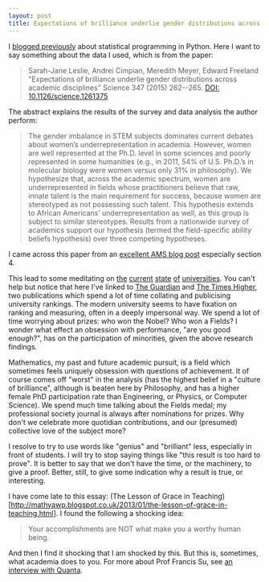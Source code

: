 ```yaml
---
layout: post
title: Expectations of brilliance underlie gender distributions across academic disciplines
---
```


I [blogged previously](2018-01-20-ProbProgrammingPython.md) about statistical programming in Python.  Here I want to say something about the data I used, which is from the paper:

  > Sarah-Jane Leslie, Andrei Cimpian, Meredith Meyer, Edward Freeland "Expectations of brilliance underlie gender distributions across academic disciplines"  Science 347 (2015) 262--265.  [DOI: 10.1126/science.1261375](http://science.sciencemag.org/content/347/6219/262)

The abstract explains the results of the survey and data analysis the author perform:

<!--more-->

> The gender imbalance in STEM subjects dominates current debates about women’s underrepresentation in academia. However, women are well represented at the Ph.D. level in some sciences and poorly represented in some humanities (e.g., in 2011, 54% of U.S. Ph.D.’s in molecular biology were women versus only 31% in philosophy). We hypothesize that, across the academic spectrum, women are underrepresented in fields whose practitioners believe that raw, innate talent is the main requirement for success, because women are stereotyped as not possessing such talent. This hypothesis extends to African Americans’ underrepresentation as well, as this group is subject to similar stereotypes. Results from a nationwide survey of academics support our hypothesis (termed the field-specific ability beliefs hypothesis) over three competing hypotheses.

I came across this paper from an [excellent AMS blog post](https://blogs.ams.org/matheducation/2018/01/08/advice-for-new-doctoral-advisors/?utm_content=buffera7c38&utm_medium=social&utm_source=plus.google.com&utm_campaign=buffer) especially section 4.

This lead to some meditating on
[the](https://www.rand.org/randeurope/research/projects/researcher-mental-health.html)
[current](https://www.theguardian.com/higher-education-network/2017/mar/03/mental-health-academia-off-sick)
[state](https://www.theguardian.com/education/series/mental-health-a-university-crisis)
[of](https://www.timeshighereducation.com/blog/why-mental-ill-health-of-academic-researchers-remains-hidden-problem)
[universities](https://www.timeshighereducation.com/news/academics-face-higher-mental-health-risk-than-other-professions).  You can't help but notice that here I've linked to [The Guardian](https://www.theguardian.com/education) and [The Times Higher](https://www.timeshighereducation.com/), two publications which spend a lot of time collating and publicising university rankings.  The modern university seems to have fixation on ranking and measuring, often in a deeply impersonal way.  We spend a lot of time worrying about prizes: who won the Nobel?  Who won a Fields?  I wonder what effect an obsession with performance, "are you good enough?", has on the participation of minorities, given the above research findings.

Mathematics, my past and future academic pursuit, is a field which sometimes feels uniquely obsession with questions of achievement.  It of course comes off "worst" in the analysis (has the highest belief in a "culture of brilliance", although is beaten here by Philosophy, and has a higher female PhD participation rate than Engineering, or Physics, or Computer Science).  We spend much time talking about the Fields medal; my professional society journal is always after nominations for prizes.  Why don't we celebrate more quotidian contributions, and our (presumed) collective love of the subject more?

I resolve to try to use words like "genius" and "brilliant" less, especially in front of students.  I will try to stop saying things like "this result is too hard to prove".  It is better to say that we don't have the time, or the machinery, to give a proof.  Better, still, to give some indication why a result is true, or interesting.

I have come late to this essay: (The Lesson of Grace in Teaching)[http://mathyawp.blogspot.co.uk/2013/01/the-lesson-of-grace-in-teaching.html].  I found the following a shocking idea:

> Your accomplishments are NOT what make you a worthy human being.

And then I find it shocking that I am shocked by this.  But this is, sometimes, what academia does to you.  For more about Prof Francis Su, see [an interview with Quanta](https://www.quantamagazine.org/math-and-the-best-life-an-interview-with-francis-su-20170202).

